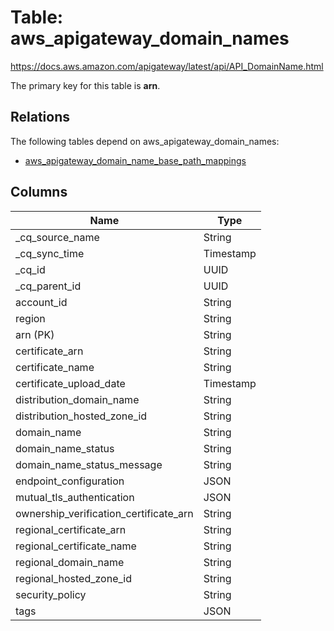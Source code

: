 # Table: aws_apigateway_domain_names

https://docs.aws.amazon.com/apigateway/latest/api/API_DomainName.html

The primary key for this table is **arn**.

## Relations

The following tables depend on aws_apigateway_domain_names:
  - [aws_apigateway_domain_name_base_path_mappings](aws_apigateway_domain_name_base_path_mappings.md)

## Columns

| Name          | Type          |
| ------------- | ------------- |
|_cq_source_name|String|
|_cq_sync_time|Timestamp|
|_cq_id|UUID|
|_cq_parent_id|UUID|
|account_id|String|
|region|String|
|arn (PK)|String|
|certificate_arn|String|
|certificate_name|String|
|certificate_upload_date|Timestamp|
|distribution_domain_name|String|
|distribution_hosted_zone_id|String|
|domain_name|String|
|domain_name_status|String|
|domain_name_status_message|String|
|endpoint_configuration|JSON|
|mutual_tls_authentication|JSON|
|ownership_verification_certificate_arn|String|
|regional_certificate_arn|String|
|regional_certificate_name|String|
|regional_domain_name|String|
|regional_hosted_zone_id|String|
|security_policy|String|
|tags|JSON|